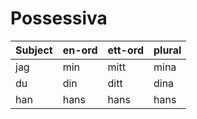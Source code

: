 
# Possessiva

 Subject |   en-ord  |   ett-ord |   plural
 --------|-----------|-----------|------------------------
 jag    |   min     |   mitt    |   mina
 du     |   din     |   ditt    |   dina
 han    |   hans    |   hans    |   hans
